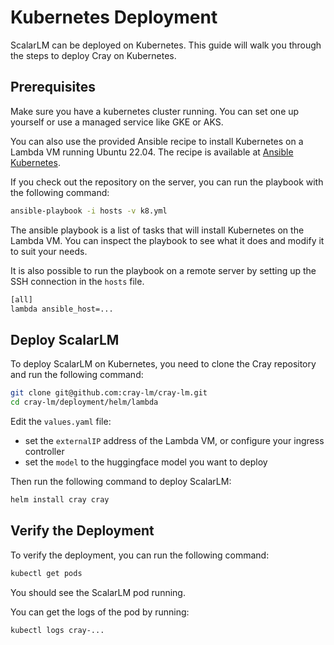 # Kubernetes Deployment

ScalarLM can be deployed on Kubernetes. This guide will walk you through the steps to deploy Cray on Kubernetes.

## Prerequisites

Make sure you have a kubernetes cluster running. You can set one up yourself or use a
managed service like GKE or AKS.

You can also use the provided Ansible recipe
to install Kubernetes on a Lambda VM running Ubuntu 22.04. The recipe is available at
[Ansible Kubernetes](https://github.com/cray-lm/cray-lm/deployment/ansible/k8.yml).

If you check out the repository on the server, you can run the playbook with the
following command:

```bash
ansible-playbook -i hosts -v k8.yml
```

The ansible playbook is a list of tasks that will install Kubernetes on the Lambda VM. You can inspect the playbook to see what it does and modify it to suit your needs.

It is also possible to run the playbook on a remote server by setting up the SSH connection in the `hosts` file.

```bash
[all]
lambda ansible_host=...
```

## Deploy ScalarLM

To deploy ScalarLM on Kubernetes, you need to clone the Cray repository and run the following command:

```bash
git clone git@github.com:cray-lm/cray-lm.git
cd cray-lm/deployment/helm/lambda
```

Edit the `values.yaml` file:

- set the `externalIP` address of the Lambda VM, or configure your ingress controller
- set the `model` to the huggingface model you want to deploy

Then run the following command to deploy ScalarLM:

```bash
helm install cray cray
```

## Verify the Deployment

To verify the deployment, you can run the following command:

```bash
kubectl get pods
```

You should see the ScalarLM pod running.

You can get the logs of the pod by running:

```bash
kubectl logs cray-...
```

